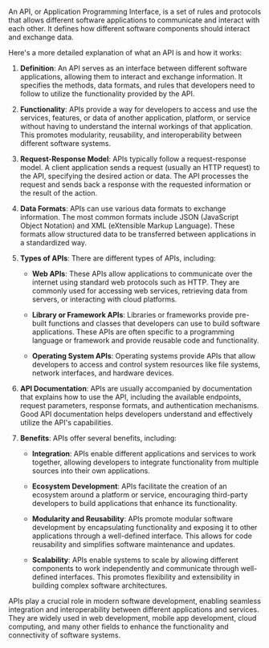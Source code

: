 An API, or Application Programming Interface, is a set of rules and protocols that allows different software applications to communicate and interact with each other. It defines how different software components should interact and exchange data.

Here's a more detailed explanation of what an API is and how it works:

1. **Definition**: An API serves as an interface between different software applications, allowing them to interact and exchange information. It specifies the methods, data formats, and rules that developers need to follow to utilize the functionality provided by the API.

2. **Functionality**: APIs provide a way for developers to access and use the services, features, or data of another application, platform, or service without having to understand the internal workings of that application. This promotes modularity, reusability, and interoperability between different software systems.

3. **Request-Response Model**: APIs typically follow a request-response model. A client application sends a request (usually an HTTP request) to the API, specifying the desired action or data. The API processes the request and sends back a response with the requested information or the result of the action.

4. **Data Formats**: APIs can use various data formats to exchange information. The most common formats include JSON (JavaScript Object Notation) and XML (eXtensible Markup Language). These formats allow structured data to be transferred between applications in a standardized way.

5. **Types of APIs**: There are different types of APIs, including:

   - **Web APIs**: These APIs allow applications to communicate over the internet using standard web protocols such as HTTP. They are commonly used for accessing web services, retrieving data from servers, or interacting with cloud platforms.

   - **Library or Framework APIs**: Libraries or frameworks provide pre-built functions and classes that developers can use to build software applications. These APIs are often specific to a programming language or framework and provide reusable code and functionality.

   - **Operating System APIs**: Operating systems provide APIs that allow developers to access and control system resources like file systems, network interfaces, and hardware devices.

6. **API Documentation**: APIs are usually accompanied by documentation that explains how to use the API, including the available endpoints, request parameters, response formats, and authentication mechanisms. Good API documentation helps developers understand and effectively utilize the API's capabilities.

7. **Benefits**: APIs offer several benefits, including:

   - **Integration**: APIs enable different applications and services to work together, allowing developers to integrate functionality from multiple sources into their own applications.

   - **Ecosystem Development**: APIs facilitate the creation of an ecosystem around a platform or service, encouraging third-party developers to build applications that enhance its functionality.

   - **Modularity and Reusability**: APIs promote modular software development by encapsulating functionality and exposing it to other applications through a well-defined interface. This allows for code reusability and simplifies software maintenance and updates.

   - **Scalability**: APIs enable systems to scale by allowing different components to work independently and communicate through well-defined interfaces. This promotes flexibility and extensibility in building complex software architectures.

APIs play a crucial role in modern software development, enabling seamless integration and interoperability between different applications and services. They are widely used in web development, mobile app development, cloud computing, and many other fields to enhance the functionality and connectivity of software systems.
